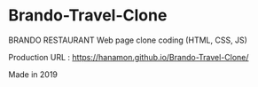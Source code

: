 # Brando-Travel-Clone

BRANDO RESTAURANT Web page clone coding (HTML, CSS, JS)

Production URL : https://hanamon.github.io/Brando-Travel-Clone/

Made in 2019
